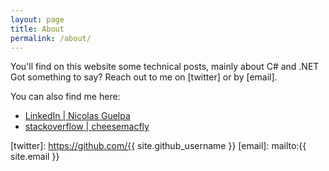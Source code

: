 ```yaml
---
layout: page
title: About
permalink: /about/
---
```


You'll find on this website some technical posts, mainly about C# and .NET  
Got something to say? Reach out to me on [twitter] or by [email].

You can also find me here:

 - [LinkedIn \| Nicolas Guelpa](https://www.linkedin.com/in/nicolasguelpa)
 - [stackoverflow \| cheesemacfly](http://stackoverflow.com/users/1443490)

[twitter]: https://github.com/{{ site.github_username }}
[email]: mailto:{{ site.email }}